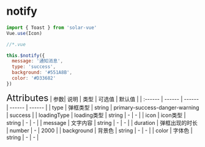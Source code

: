 # notify

<ClientOnly>
<sv-notify/>
</ClientOnly>

```javascript
import { Toast } from 'solar-vue'
Vue.use(Icon)

//*.vue

this.$notify({
  message: '通知消息',
  type: 'success',
  background: '#551A8B',
  color: '#D33682'
})
```

<ClientOnly>
<font size=5>Attributes</font>
| 参数| 说明 | 类型 | 可选值 | 默认值 |
| :------ | ------ | ------ | ------ | ------ |
| type | 弹框类型 | string | primary-success-danger-warning | success |
| loadingType | loading类型 | string | - | - |
| icon | icon类型 | string | - | - |
| message | 文字内容 | string | - | - |
| duration | 弹框出现的时长 | number | - | 2000 |
| background | 背景色 | string | - | - |
| color | 字体色 | string | - | - |
</ClientOnly>
